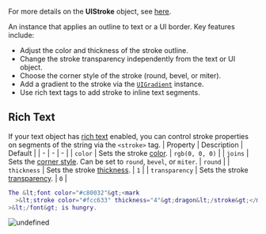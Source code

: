For more details on the **UIStroke** object, see
[here](https://create.roblox.com/docs/ui/layout-and-appearance#uistroke).

An instance that applies an outline to text or a UI border. Key features
include:

- Adjust the color and thickness of the stroke outline.
- Change the stroke transparency independently from the text or UI object.
- Choose the corner style of the stroke (round, bevel, or miter).
- Add a gradient to the stroke via the [`UIGradient`](https://create.roblox.com/docs/reference/engine/classes/UIGradient) instance.
- Use rich text tags to add stroke to inline text segments.

## Rich Text

If your text object has [rich text](https://create.roblox.com/docs/ui/rich-text) enabled, you can
control stroke properties on segments of the string via the `<stroke>` tag.
| Property | Description | Default |
| - | - | - |
| `color` | Sets the stroke [color](https://create.roblox.com/docs/#color-gradient). | `rgb(0, 0, 0)` |
| `joins` | Sets the [corner style](https://create.roblox.com/docs/#corner-style). Can be set to `round`, `bevel`, or
            `miter`. | `round` |
| `thickness` | Sets the stroke [thickness](https://create.roblox.com/docs/#thickness). | `1` |
| `transparency` | Sets the stroke [transparency](https://create.roblox.com/docs/#transparency). | `0` |

```lua
The &lt;font color="#c80032"&gt;<mark
  >&lt;stroke color="#fcc633" thickness="4"&gt;dragon&lt;/stroke&gt;</mark
>&lt;/font&gt; is hungry.
```
![undefined](https://prod.docsiteassets.roblox.com/assets/legacy/Stroke-RichText.png)